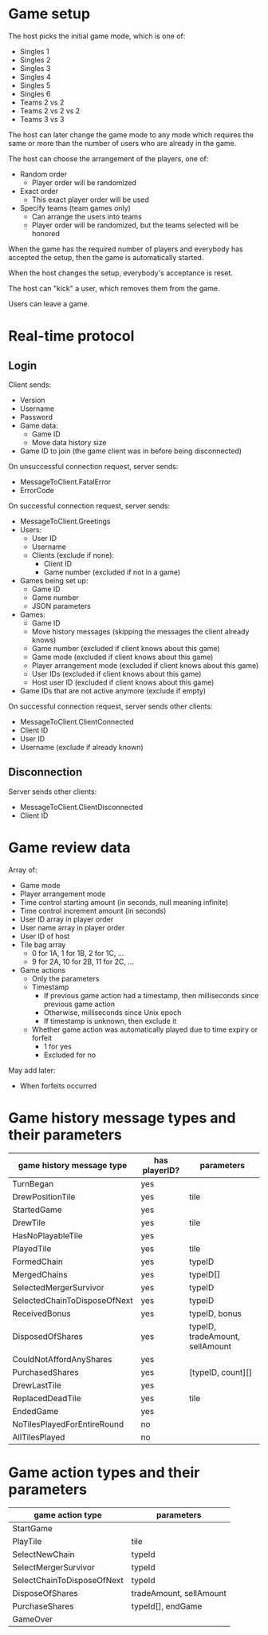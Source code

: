 # Game setup

The host picks the initial game mode, which is one of:

*   Singles 1
*   Singles 2
*   Singles 3
*   Singles 4
*   Singles 5
*   Singles 6
*   Teams 2 vs 2
*   Teams 2 vs 2 vs 2
*   Teams 3 vs 3

The host can later change the game mode to any mode which requires the same or more than the number of users who are already in the game.

The host can choose the arrangement of the players, one of:

*   Random order
    *   Player order will be randomized
*   Exact order
    *   This exact player order will be used
*   Specify teams (team games only)
    *   Can arrange the users into teams
    *   Player order will be randomized, but the teams selected will be honored

When the game has the required number of players and everybody has accepted the setup, then the game is automatically started.

When the host changes the setup, everybody's acceptance is reset.

The host can "kick" a user, which removes them from the game.

Users can leave a game.

# Real-time protocol

## Login

Client sends:

*   Version
*   Username
*   Password
*   Game data:
    *   Game ID
    *   Move data history size
*   Game ID to join (the game client was in before being disconnected)

On unsuccessful connection request, server sends:

*   MessageToClient.FatalError
*   ErrorCode

On successful connection request, server sends:

*   MessageToClient.Greetings
*   Users:
    *   User ID
    *   Username
    *   Clients (exclude if none):
        *   Client ID
        *   Game number (excluded if not in a game)
*   Games being set up:
    *   Game ID
    *   Game number
    *   JSON parameters
*   Games:
    *   Game ID
    *   Move history messages (skipping the messages the client already knows)
    *   Game number (excluded if client knows about this game)
    *   Game mode (excluded if client knows about this game)
    *   Player arrangement mode (excluded if client knows about this game)
    *   User IDs (excluded if client knows about this game)
    *   Host user ID (excluded if client knows about this game)
*   Game IDs that are not active anymore (exclude if empty)

On successful connection request, server sends other clients:

*   MessageToClient.ClientConnected
*   Client ID
*   User ID
*   Username (exclude if already known)

## Disconnection

Server sends other clients:

*   MessageToClient.ClientDisconnected
*   Client ID

# Game review data

Array of:

*   Game mode
*   Player arrangement mode
*   Time control starting amount (in seconds, null meaning infinite)
*   Time control increment amount (in seconds)
*   User ID array in player order
*   User name array in player order
*   User ID of host
*   Tile bag array
    *   0 for 1A, 1 for 1B, 2 for 1C, ...
    *   9 for 2A, 10 for 2B, 11 for 2C, ...
*   Game actions
    *   Only the parameters
    *   Timestamp
        *   If previous game action had a timestamp, then milliseconds since previous game action
        *   Otherwise, milliseconds since Unix epoch
        *   If timestamp is unknown, then exclude it
    *   Whether game action was automatically played due to time expiry or forfeit
        *   1 for yes
        *   Excluded for no

May add later:

*   When forfeits occurred

# Game history message types and their parameters

| game history message type    | has playerID? | parameters                      |
| ---------------------------- | ------------- | ------------------------------- |
| TurnBegan                    | yes           |                                 |
| DrewPositionTile             | yes           | tile                            |
| StartedGame                  | yes           |                                 |
| DrewTile                     | yes           | tile                            |
| HasNoPlayableTile            | yes           |                                 |
| PlayedTile                   | yes           | tile                            |
| FormedChain                  | yes           | typeID                          |
| MergedChains                 | yes           | typeID[]                        |
| SelectedMergerSurvivor       | yes           | typeID                          |
| SelectedChainToDisposeOfNext | yes           | typeID                          |
| ReceivedBonus                | yes           | typeID, bonus                   |
| DisposedOfShares             | yes           | typeID, tradeAmount, sellAmount |
| CouldNotAffordAnyShares      | yes           |                                 |
| PurchasedShares              | yes           | [typeID, count][]               |
| DrewLastTile                 | yes           |                                 |
| ReplacedDeadTile             | yes           | tile                            |
| EndedGame                    | yes           |                                 |
| NoTilesPlayedForEntireRound  | no            |                                 |
| AllTilesPlayed               | no            |                                 |

# Game action types and their parameters

| game action type           | parameters              |
| -------------------------- | ----------------------- |
| StartGame                  |                         |
| PlayTile                   | tile                    |
| SelectNewChain             | typeId                  |
| SelectMergerSurvivor       | typeId                  |
| SelectChainToDisposeOfNext | typeId                  |
| DisposeOfShares            | tradeAmount, sellAmount |
| PurchaseShares             | typeId[], endGame       |
| GameOver                   |                         |
